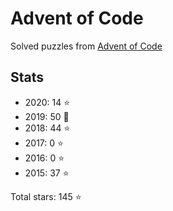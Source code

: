# Advent of Code

Solved puzzles from [Advent of Code](https://adventofcode.com)

## Stats

- 2020: 14 :star:
- 2019: 50 :star2:
- 2018: 44 :star:
- 2017: 0 :star:
- 2016: 0 :star:
- 2015: 37 :star:

Total stars: 145 :star:
